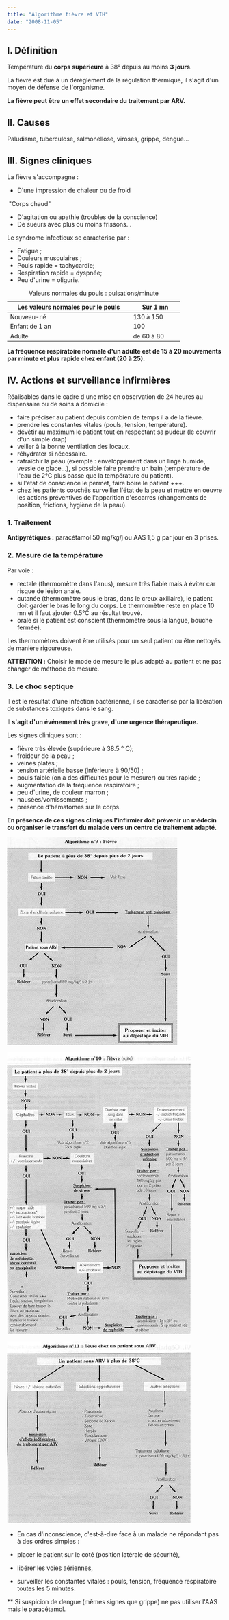 ```yaml
---
title: "Algorithme fièvre et VIH"
date: "2008-11-05"
---
```


## I. Définition

Température du **corps supérieure** à 38° depuis au moins **3 jours**.

La fièvre est due à un dérèglement de la régulation thermique, il s'agit d'un moyen de défense de l'organisme.

**La fièvre peut être un effet secondaire du traitement par ARV.**

## II. Causes

Paludisme, tuberculose, salmonellose, viroses, grippe, dengue...

## III. Signes cliniques

La fièvre s'accompagne :

- D'une impression de chaleur ou de froid

 "Corps chaud"

- D'agitation ou apathie (troubles de la conscience)
- De sueurs avec plus ou moins frissons...

Le syndrome infectieux se caractérise par :

- Fatigue ;
- Douleurs musculaires ;
- Pouls rapide = tachycardie;
- Respiration rapide = dyspnée;
- Peu d'urine = oligurie.

<table>
<caption>Valeurs normales du pouls : pulsations/minute</caption>

<thead>

<tr>

<th scope="col" style="width: 274px;" valign="top">Les valeurs normales pour le pouls</th>

<th scope="col" style="width: 103px;" valign="top">Sur 1 mn</th>

</tr>

</thead>

<tbody>

<tr>

<td style="width: 274px;" valign="top">Nouveau-né</td>

<td style="width: 103px;" valign="top">130 à 150</td>

</tr>

<tr>

<td style="width: 274px;" valign="top">Enfant de 1 an</td>

<td style="width: 103px;" valign="top">100</td>

</tr>

<tr>

<td style="width: 274px;" valign="top">Adulte</td>

<td style="width: 103px;" valign="top">de 60 à 80</td>

</tr>

</tbody>

</table>

**La fréquence respiratoire normale d'un adulte est de 15 à 20 mouvements par minute et plus rapide chez enfant (20 à 25).**

## IV. Actions et surveillance infirmières

Réalisables dans le cadre d'une mise en observation de 24 heures au dispensaire ou de soins à domicile :

- faire préciser au patient depuis combien de temps il a de la fièvre.
- prendre les constantes vitales (pouls, tension, température).
- dévêtir au maximum le patient tout en respectant sa pudeur (le couvrir d'un simple drap)
- veiller à la bonne ventilation des locaux.
- réhydrater si nécessaire.
- rafraîchir la peau (exemple : enveloppement dans un linge humide, vessie de glace...), si possible faire prendre un bain (température de l'eau de 2°C plus basse que la température du patient).
- si l'état de conscience le permet, faire boire le patient +++.
- chez les patients couchés surveiller l'état de la peau et mettre en oeuvre les actions préventives de l'apparition d'escarres (changements de position, frictions, hygiène de la peau).

### 1. Traitement

**Antipyrétiques :** paracétamol 50 mg/kg/j ou AAS 1,5 g par jour en 3 prises.

### 2. Mesure de la température

Par voie :

- rectale (thermomètre dans l'anus), mesure très fiable mais à éviter car risque de lésion anale.
- cutanée (thermomètre sous le bras, dans le creux axillaire), le patient doit garder le bras le long du corps. Le thermomètre reste en place 10 mn et il faut ajouter 0.5°C au résultat trouvé.
- orale si le patient est conscient (thermomètre sous la langue, bouche fermée).

Les thermomètres doivent être utilisés pour un seul patient ou être nettoyés de manière rigoureuse.

**ATTENTION :** Choisir le mode de mesure le plus adapté au patient et ne pas changer de méthode de mesure.

### 3. Le choc septique

Il est le résultat d'une infection bactérienne, il se caractérise par la libération de substances toxiques dans le sang.

**Il s'agit d'un événement très grave, d'une urgence thérapeutique.**

Les signes cliniques sont :

- fièvre très élevée (supérieure à 38.5 ° C);
- froideur de la peau ;
- veines plates ;
- tension artérielle basse (inférieure à 90/50) ;
- pouls faible (on a des difficultés pour le mesurer) ou très rapide ;
- augmentation de la fréquence respiratoire ;
- peu d'urine, de couleur marron ;
- nausées/vomissements ;
- présence d'hématomes sur le corps.

**En présence de ces signes cliniques l'infirmier doit prévenir un médecin ou organiser le transfert du malade vers un centre de traitement adapté.**

![](i993-1.jpg)

![](i993-2.jpg)

![](i993-3.jpg)

- En cas d'inconscience, c'est-à-dire face à un malade ne répondant pas à des ordres simples :

- placer le patient sur le coté (position latérale de sécurité),

- libérer les voies aériennes,

- surveiller les constantes vitales : pouls, tension, fréquence respiratoire toutes les 5 minutes.

\*\* Si suspicion de dengue (mêmes signes que grippe) ne pas utiliser l'AAS mais le paracétamol.
